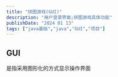 ```yaml
---
title: "拼图游戏(GUI)"
description: "用户登录界面;拼图游戏具体功能"
publishDate: "2024 01 13"
tags: ["java基础","java","GUI","项目"]
---
```


## GUI

是指采用图形化的方式显示操作界面

